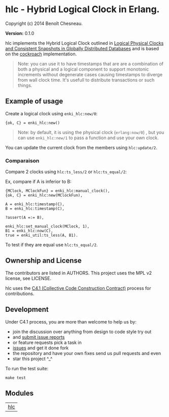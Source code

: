

# hlc - Hybrid Logical Clock in Erlang. #

Copyright (c) 2014 Benoît Chesneau.

__Version:__ 0.1.0

hlc implements the Hybrid Logical Clock outlined in [Logical Physical Clocks
and Consistent Snapshots in Globally Distributed
Databases](http://www.cse.buffalo.edu/tech-reports/2014-04.pdf) and is based
on the [cockroach](https://github.com/cockroachdb/cockroach/blob/master/util/hlc/hlc.go) implementation.

> Note: you can use it to have timestamps that are are a combination of both a
> physical and a logical component to support monotonic increments without
> degenerate cases causing timestamps to diverge from wall clock time. It's
> usefull to distribute transactions or such things.

## Example of usage

Create a logical clock using `enki_hlc:new/0`:

```
{ok, C} = enki_hlc:new()
```

> Note: by default, it is using the physical clock (`erlang:now/0`) , but you
> can use `enki_hlc:new/1` to pass a function and use your own clock.

You can update the current clock from the members using `hlc:update/2`.

### Comparaison

Compare 2 clocks using `hlc:ts_less/2` or `hlc:ts_equal/2`:

Ex, compare if A is inferior to B:

```
{MClock, MClockFun} = enki_hlc:manual_clock(),
{ok, C} = enki_hlc:new(MClockFun),

A = enki_hlc:timestamp(C),
B = enki_hlc:timestamp(C),

?assert(A =:= B),

enki_hlc:set_manual_clock(MClock, 1),
B1 = enki_hlc:now(C),
true = enki_util:ts_less(A, B1).
```

To test if they are equal use `hlc:ts_equal/2`.

## Ownership and License

The contributors are listed in AUTHORS. This project uses the MPL v2
license, see LICENSE.

hlc uses the [C4.1 (Collective Code Construction
Contract)](http://rfc.zeromq.org/spec:22) process for contributions.

## Development

Under C4.1 process, you are more than welcome to help us by:

* join the discussion over anything from design to code style try out
* and [submit issue reports](https://github.com/refuge/hlc/issues/new)
* or feature requests pick a task in
* [issues](https://github.com/refuge/hlc/issues) and get it done fork
* the repository and have your own fixes send us pull requests and even
* star this project ^_^

To  run the test suite:

```
make test
```



## Modules ##


<table width="100%" border="0" summary="list of modules">
<tr><td><a href="http://github.com/refuge/hlc/blob/master/doc/hlc.md" class="module">hlc</a></td></tr></table>

